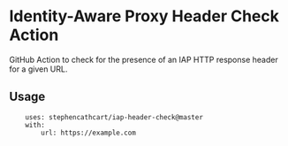 # Identity-Aware Proxy Header Check Action

GitHub Action to check for the presence of an IAP HTTP response header for a given URL.

## Usage

```
    uses: stephencathcart/iap-header-check@master
    with:
        url: https://example.com
```